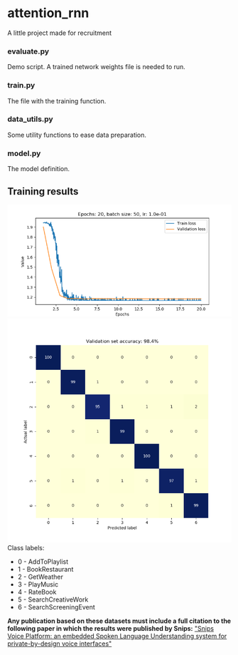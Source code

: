 # attention_rnn
A little project made for recruitment

### evaluate.py
Demo script. A trained network weights file is needed to run. 

### train.py
The file with the training function.

### data_utils.py
Some utility functions to ease data preparation.

### model.py
The model definition.

## Training results
![Training report](https://github.com/Walusus/attention_rnn/blob/master/plots/train_report.png "Training report")
![Confusion matrix](https://github.com/Walusus/attention_rnn/blob/master/plots/conf_mat.png "Confusion matrix")
Class labels:
* 0 - AddToPlaylist
* 1 - BookRestaurant
* 2 - GetWeather
* 3 - PlayMusic
* 4 - RateBook
* 5 - SearchCreativeWork
* 6 - SearchScreeningEvent


**Any publication based on these datasets must include a full citation to the following paper in which the results were published by Snips:** 
["Snips Voice Platform: an embedded Spoken Language Understanding system 
for private-by-design voice interfaces"](https://arxiv.org/abs/1805.10190)
